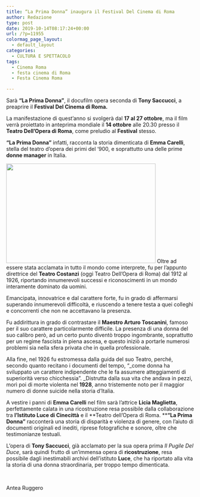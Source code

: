 ```yaml
---
title: “La Prima Donna” inaugura il Festival Del Cinema di Roma
author: Redazione
type: post
date: 2019-10-14T08:17:24+00:00
url: /?p=11955
colormag_page_layout:
  - default_layout
categories:
  - CULTURA E SPETTACOLO
tags:
  - Cinema Roma
  - festa cinema di Roma
  - Festa Cinema Roma

---
```

Sarà **“La Prima Donna”**, il docufilm opera seconda di **Tony Saccucci**, a preaprire il **Festival Del Cinema di Roma.**

La manifestazione di quest’anno si svolgerà dal **17 al 27 ottobre**, ma il film verrà proiettato in anteprima mondiale il **14 ottobre** alle 20.30 presso il **Teatro Dell’Opera di Roma**, come preludio al **Festival** stesso.

**“La Prima Donna”** infatti, racconta la storia dimenticata di **Emma Carelli**, stella del teatro d’opera dei primi del ‘900, e soprattutto una delle prime **donne manager** in Italia.

<img decoding="async" loading="lazy" class="alignleft wp-image-11959" src="https://progressonline.it/wp-content/uploads/2019/10/street-3401918_1280-1-300x200.jpg" alt="" width="400" height="267" /> Oltre ad essere stata acclamata in tutto il mondo come interprete, fu per l’appunto direttrice del **Teatro Costanzi** (oggi Teatro Dell’Opera di Roma) dal 1912 al 1926, riportando innumerevoli successi e riconoscimenti in un mondo interamente dominato da uomini.

Emancipata, innovatrice e dal carattere forte, fu in grado di affermarsi superando innumerevoli difficoltà, e riuscendo a tenere testa a quei colleghi e concorrenti che non ne accettavano la presenza.

Fu addirittura in grado di contrastare il **Maestro Arturo Toscanini**, famoso per il suo carattere particolarmente difficile. La presenza di una donna del suo calibro però, ad un certo punto diventò troppo ingombrante, soprattutto per un regime fascista in piena ascesa, e questo iniziò a portarle numerosi problemi sia nella sfera privata che in quella professionale.

Alla fine, nel 1926 fu estromessa dalla guida del suo Teatro, perché, secondo quanto recitano i documenti del tempo, “_come donna ha sviluppato un carattere indipendente che le fa assumere atteggiamenti di superiorità verso chicchessia”. _Distrutta dalla sua vita che andava in pezzi, morì poi di morte violenta nel **1928**, anno tristemente noto per il maggior numero di donne suicide nella storia d’Italia.

A vestire i panni di **Emma Carelli** nel film sarà l’attrice **Licia Maglietta**, perfettamente calata in una ricostruzione resa possibile dalla collaborazione tra **l’Istituto Luce di Cinecittà** e il **Teatro dell’Opera di Roma. ****“La Prima Donna”** racconterà una storia di disparità e violenza di genere, con l’aiuto di documenti originali ed inediti, riprese fotografiche e sonore, oltre che testimonianze testuali.

L’opera di **Tony Saccucci**, già acclamato per la sua opera prima _Il Pugile Del Duce_, sarà quindi frutto di un’immensa opera di **ricostruzione**, resa possibile dagli inestimabili archivi dell’istituto **Luce**, che ha riportato alla vita la storia di una donna straordinaria, per troppo tempo dimenticata.

&nbsp;

Antea Ruggero